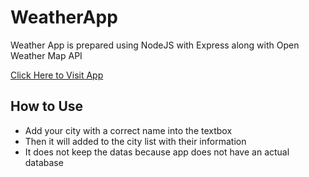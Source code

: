 # WeatherApp

Weather App is prepared using NodeJS with Express along with Open Weather Map API

[Click Here to Visit App](https://simple-weather-app.cyclic.app)

## How to Use

- Add your city with a correct name into the textbox
- Then it will added to the city list with their information
- It does not keep the datas because app does not have an actual database

